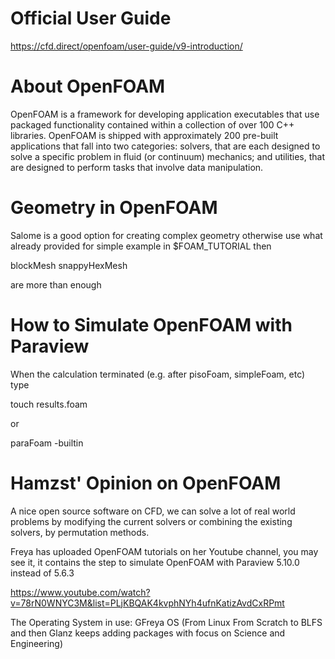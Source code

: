 # Official User Guide
https://cfd.direct/openfoam/user-guide/v9-introduction/

# About OpenFOAM
OpenFOAM is a framework for developing application executables that use packaged functionality contained within a collection of over 100 C++ libraries. OpenFOAM is shipped with approximately 200 pre-built applications that fall into two categories: solvers, that are each designed to solve a specific problem in fluid (or continuum) mechanics; and utilities, that are designed to perform tasks that involve data manipulation. 

# Geometry in OpenFOAM
Salome is a good option for creating complex geometry otherwise use what already provided for simple example in $FOAM_TUTORIAL then

  blockMesh
  snappyHexMesh
  
are more than enough
 
# How to Simulate OpenFOAM with Paraview
When the calculation terminated (e.g. after pisoFoam, simpleFoam, etc) type 

  touch results.foam
  
or

  paraFoam -builtin
  
# Hamzst' Opinion on OpenFOAM
A nice open source software on CFD, we can solve a lot of real world problems by modifying the current solvers or combining the existing solvers, by permutation methods. 


Freya has uploaded OpenFOAM tutorials on her Youtube channel, you may see it, it contains the step to simulate OpenFOAM with Paraview 5.10.0 instead of 5.6.3

https://www.youtube.com/watch?v=78rN0WNYC3M&list=PLjKBQAK4kvphNYh4ufnKatizAvdCxRPmt

The Operating System in use: GFreya OS (From Linux From Scratch to BLFS and then Glanz keeps adding packages with focus on Science and Engineering)
